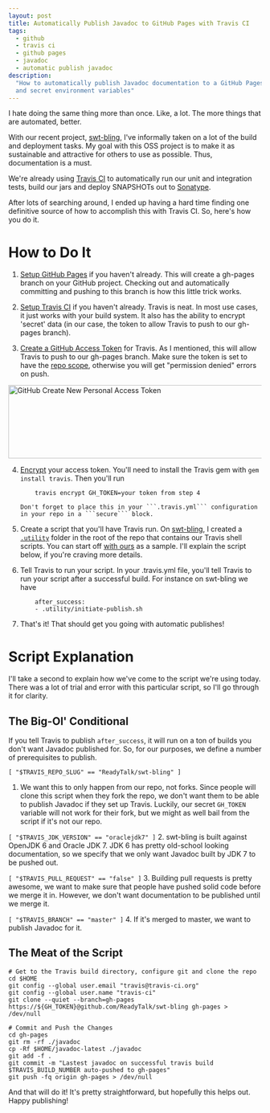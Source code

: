 ```yaml
---
layout: post
title: Automatically Publish Javadoc to GitHub Pages with Travis CI
tags:
  - github
  - travis ci
  - github pages
  - javadoc
  - automatic publish javadoc
description:
  "How to automatically publish Javadoc documentation to a GitHub Pages (gh-pages) site using Travis-CI, custom scripts
  and secret environment variables"
---
```


I hate doing the same thing more than once. Like, a lot. The more things that are automated, better.

With our recent project, [swt-bling](https://github.com/ReadyTalk/swt-bling), I've informally taken on a lot of the
build and deployment tasks. My goal with this OSS project is to make it as sustainable and attractive for others to use
as possible. Thus, documentation is a must.

We're already using [Travis CI](https://travis-ci.org/) to automatically run our unit and integration tests, build our
jars and deploy SNAPSHOTs out to
[Sonatype](http://oss.sonatype.org/content/repositories/snapshots/com/readytalk/swt-bling/).

After lots of searching around, I ended up having a hard time finding one definitive source of how to accomplish this
with Travis CI. So, here's how you do it.

# How to Do It

1.  [Setup GitHub Pages](https://pages.github.com/) if you haven't already. This will create a gh-pages branch on your
    GitHub project. Checking out and automatically committing and pushing to this branch is how this little trick works.

2.  [Setup Travis CI](https://docs.travis-ci.com/user/getting-started/) if you haven't already. Travis is neat. In most
    use cases, it just works with your build system. It also has the ability to encrypt 'secret' data (in our case, the
    token to allow Travis to push to our gh-pages branch).

3.  [Create a GitHub Access Token](https://github.com/settings/tokens) for Travis. As I mentioned, this will allow
Travis to push to our gh-pages branch. Make sure the token is set to have the
[repo scope](https://help.github.com/en/articles/creating-a-personal-access-token-for-the-command-line), otherwise you
will get "permission denied" errors on push.
<div class="center"><img src="{{ site.base_url }}/{% ministamp _images/posts/2013/12/GhAccessToken.png assets/images/posts/2013/12/GhAccessToken.png %}" width="800" height="146" alt="GitHub Create New Personal Access Token" /></div>

4.  [Encrypt](https://docs.travis-ci.com/user/environment-variables/#Encrypted-Variables) your access token. You'll need
    to install the Travis gem with `gem install travis`. Then you'll run

        	travis encrypt GH_TOKEN=your token from step 4

        Don't forget to place this in your ```.travis.yml``` configuration in your repo in a ```secure``` block.

5.  Create a script that you'll have Travis run. On [swt-bling](https://github.com/ReadyTalk/swt-bling), I created a
    [`.utility`](https://github.com/ReadyTalk/swt-bling/tree/master/.utility) folder in the root of the repo that
    contains our Travis shell scripts. You can start off
    [with ours](https://github.com/ReadyTalk/swt-bling/blob/master/.utility/push-javadoc-to-gh-pages.sh) as a sample.
    I'll explain the script below, if you're craving more details.

6.  Tell Travis to run your script. In your .travis.yml file, you'll tell Travis to run your script after a successful
    build. For instance on swt-bling we have

         	after_success:
         	- .utility/initiate-publish.sh

7.  That's it! That should get you going with automatic publishes!

# Script Explanation

I'll take a second to explain how we've come to the script we're using today. There was a lot of trial and error with
this particular script, so I'll go through it for clarity.

## The Big-Ol' Conditional

If you tell Travis to publish `after_success`, it will run on a ton of builds you don't want Javadoc published for. So,
for our purposes, we define a number of prerequisites to publish.

`[ "$TRAVIS_REPO_SLUG" == "ReadyTalk/swt-bling" ]`

1. We want this to only happen from our repo, not forks. Since people will clone this script when they fork the repo, we
   don't want them to be able to publish Javadoc if they set up Travis. Luckily, our secret `GH_TOKEN` variable will not
   work for their fork, but we might as well bail from the script if it's not our repo.

`[ "$TRAVIS_JDK_VERSION" == "oraclejdk7" ]` 2. swt-bling is built against OpenJDK 6 and Oracle JDK 7. JDK 6 has pretty
old-school looking documentation, so we specify that we only want Javadoc built by JDK 7 to be pushed out.

`[ "$TRAVIS_PULL_REQUEST" == "false" ]` 3. Building pull requests is pretty awesome, we want to make sure that people
have pushed solid code before we merge it in. However, we don't want documentation to be published until we merge it.

`[ "$TRAVIS_BRANCH" == "master" ]` 4. If it's merged to master, we want to publish Javadoc for it.

## The Meat of the Script

    # Get to the Travis build directory, configure git and clone the repo
    cd $HOME
    git config --global user.email "travis@travis-ci.org"
    git config --global user.name "travis-ci"
    git clone --quiet --branch=gh-pages https://${GH_TOKEN}@github.com/ReadyTalk/swt-bling gh-pages > /dev/null

    # Commit and Push the Changes
    cd gh-pages
    git rm -rf ./javadoc
    cp -Rf $HOME/javadoc-latest ./javadoc
    git add -f .
    git commit -m "Lastest javadoc on successful travis build $TRAVIS_BUILD_NUMBER auto-pushed to gh-pages"
    git push -fq origin gh-pages > /dev/null

And that will do it! It's pretty straightforward, but hopefully this helps out. Happy publishing!

